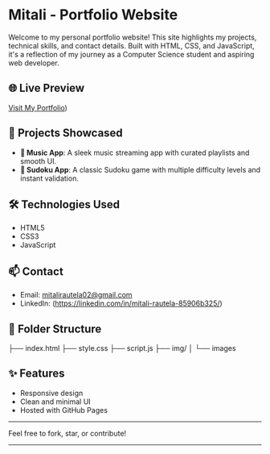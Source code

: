 

# Mitali - Portfolio Website

<p>Welcome to my personal portfolio website! This site highlights my projects, technical skills, and contact details. Built with HTML, CSS, and JavaScript, it's a reflection of my journey as a Computer Science student and aspiring web developer.</p>

## 🌐 Live Preview
[Visit My Portfolio](https://github.com/gitmit02/My-portfolio/))

## 🚀 Projects Showcased
- **🎵 Music App**: A sleek music streaming app with curated playlists and smooth UI.
- **🧩 Sudoku App**: A classic Sudoku game with multiple difficulty levels and instant validation.

## 🛠️ Technologies Used
- HTML5
- CSS3
- JavaScript

## 📫 Contact
- Email: mitalirautela02@gmail.com
- LinkedIn: (https://linkedin.com/in/mitali-rautela-85906b325/)

## 📁 Folder Structure
├── index.html
├── style.css
├── script.js
├── img/
│ └── images

## ✨ Features
- Responsive design
- Clean and minimal UI
- Hosted with GitHub Pages

---

Feel free to fork, star, or contribute!

---
